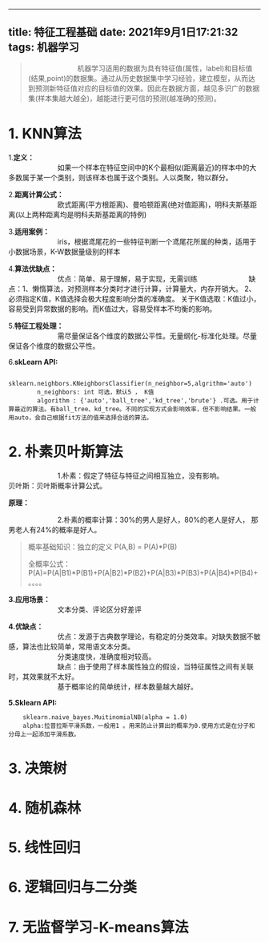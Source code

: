 ---
title: 特征工程基础
date: 2021年9月1日17:21:32
tags: 机器学习
------

>&emsp;&emsp;&emsp;&emsp;&emsp;&emsp;&emsp;机器学习适用的数据为具有特征值(属性，label)和目标值(结果,point)的数据集。通过从历史数据集中学习经验，建立模型，从而达到预测新特征值对应的目标值的效果。因此在数据方面，越见多识广的数据集(样本集越大越全)，越能进行更可信的预测(越准确的预测)。
<!--more-->

# 1. KNN算法
1.**定义：**  
&emsp;&emsp;&emsp;&emsp;&emsp;&emsp;&emsp;如果一个样本在特征空间中的K个最相似(距离最近)的样本中的大多数属于某一个类别，则该样本也属于这个类别。人以类聚，物以群分。  

2.**距离计算公式：**  
&emsp;&emsp;&emsp;&emsp;&emsp;&emsp;&emsp;欧式距离(平方根距离)、曼哈顿距离(绝对值距离)，明科夫斯基距离(以上两种距离均是明科夫斯基距离的特例)

3.**适用案例：**  
&emsp;&emsp;&emsp;&emsp;&emsp;&emsp;&emsp;iris，根据鸢尾花的一些特征判断一个鸢尾花所属的种类，适用于小数据场景，K-W数据量级别的样本

4.**算法优缺点：**  
&emsp;&emsp;&emsp;&emsp;&emsp;&emsp;&emsp;优点：简单、易于理解，易于实现，无需训练
&emsp;&emsp;&emsp;&emsp;&emsp;&emsp;&emsp;缺点：1、懒惰算法，对预测样本分类时才进行计算，计算量大，内存开销大。 2、必须指定K值，K值选择会极大程度影响分类的准确度。 关于K值选取：K值过小，容易受到异常数据的影响。而K值过大，容易受样本不均衡的影响。

5.**特征工程处理：**  
&emsp;&emsp;&emsp;&emsp;&emsp;&emsp;&emsp;需尽量保证各个维度的数据公平性。无量纲化-标准化处理。尽量保证各个维度的数据公平性。

6.**skLearn API:**
```
	sklearn.neighbors.KNeighborsClassifier(n_neighbor=5,algrithm='auto')
		n_neighbors: int 可选，默认5 ， K值
		algorithm : {'auto','ball_tree','kd_tree','brute'} .可选。用于计算最近的算法。有ball_tree、kd_tree。不同的实现方式会影响效率，但不影响结果。一般用auto，会自己根据fit方法的值来选择合适的算法。
```

# 2. 朴素贝叶斯算法

&emsp;&emsp;&emsp;&emsp;&emsp;&emsp;&emsp;1.朴素：假定了特征与特征之间相互独立，没有影响。  
贝叶斯：贝叶斯概率计算公式。

**原理：**

&emsp;&emsp;&emsp;&emsp;&emsp;&emsp;&emsp;2.朴素的概率计算：30%的男人是好人，80%的老人是好人， 那男老人有24%的概率是好人。

> 概率基础知识：独立的定义 P(A,B) = P(A)*P(B)
>
> 全概率公式： P(A)=P(A|B1)\*P(B1)+P(A|B2)\*P(B2)+P(A|B3)\*P(B3)+P(A|B4)\*P(B4)+。。。。

**3.应用场景：**  
&emsp;&emsp;&emsp;&emsp;&emsp;&emsp;&emsp;文本分类、评论区分好差评

**4.优缺点：**  
&emsp;&emsp;&emsp;&emsp;&emsp;&emsp;&emsp;优点：发源于古典数学理论，有稳定的分类效率。对缺失数据不敏感，算法也比较简单，常用语文本分类。  
&emsp;&emsp;&emsp;&emsp;&emsp;&emsp;&emsp;分类速度快，准确度相对较高。  
&emsp;&emsp;&emsp;&emsp;&emsp;&emsp;&emsp;缺点：由于使用了样本属性独立的假设，当特征属性之间有关联时，其效果就不太好。  
&emsp;&emsp;&emsp;&emsp;&emsp;&emsp;&emsp;基于概率论的简单统计，样本数量越大越好。

**5.Sklearn API:**

```
	sklearn.naive_bayes.MuitinomialNB(alpha = 1.0)
	alpha:拉普拉斯平滑系数，一般用1 。用来防止计算出的概率为0.使用方式是在分子和分母上一起添加平滑系数。
```

# 3. 决策树

# 4. 随机森林

# 5. 线性回归

# 6. 逻辑回归与二分类

# 7. 无监督学习-K-means算法

